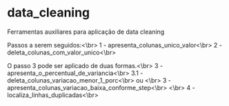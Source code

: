 # data_cleaning
Ferramentas auxiliares para aplicação de data cleaning

Passos a serem seguidos:<\br>
1 - apresenta_colunas_unico_valor<\br>
2 - deleta_colunas_com_valor_unico<\br>

O passo 3 pode ser aplicado de duas formas.<\br>
3 - apresenta_o_percentual_de_variancia<\br>
3.1 - deleta_colunas_variacao_menor_1_porc<\br>
ou <\br>
3 - apresenta_colunas_variacao_baixa_conforme_step<\br>
<\br>
4 - localiza_linhas_duplicadas<\br>
